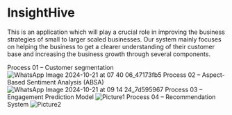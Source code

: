 # InsightHive
This is an application which will play a crucial role in improving the business strategies of small to larger scaled businesses. Our system mainly focuses on helping the business to get a clearer understanding of their customer base and increasing the business growth through several components.

Process 01 – Customer segmentation
![WhatsApp Image 2024-10-21 at 07 40 06_47173fb5](https://github.com/user-attachments/assets/b72b4b20-f23e-402b-9805-55fbfd6fab0e)
Process 02 – Aspect-Based Sentiment Analysis (ABSA)
![WhatsApp Image 2024-10-21 at 09 14 24_7d595967](https://github.com/user-attachments/assets/c97994e5-05b4-444c-9797-88012526cae0)
Process 03 – Engagement Prediction Model
![Picture1](https://github.com/user-attachments/assets/399933fa-88c0-452a-8c35-82c29c81b5ad)
Process 04 – Recommendation System
![Picture2](https://github.com/user-attachments/assets/3dfe1ade-5bbc-49e4-8bab-e4c8a5a8fcb7)

